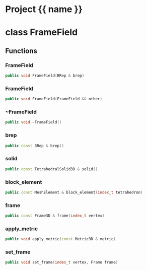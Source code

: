 <script setup>
import {useRoute} from 'vitepress'
const {path} = useRoute()
const tokens = path.split('/')
const words = tokens[2].split('-');
for (let i = 0; i < words.length; i++) {
    words[i] = words[i].charAt(0).toUpperCase() + words[i].slice(1);
    words[i] = words[i].replace('geode', 'Geode')
}
const name = words.join('-');
</script>
# Project {{ name }}

# class FrameField


## Functions

### FrameField

```cpp
public void FrameField(BRep & brep)
```


### FrameField

```cpp
public void FrameField(FrameField && other)
```


### ~FrameField

```cpp
public void ~FrameField()
```


### brep

```cpp
public const BRep & brep()
```


### solid

```cpp
public const TetrahedralSolid3D & solid()
```


### block_element

```cpp
public const MeshElement & block_element(index_t tetrahedron)
```


### frame

```cpp
public const Frame3D & frame(index_t vertex)
```


### apply_metric

```cpp
public void apply_metric(const Metric3D & metric)
```


### set_frame

```cpp
public void set_frame(index_t vertex, Frame frame)
```




